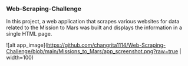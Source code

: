 ### Web-Scraping-Challenge
In this project, a web application that scrapes various websites for data related to the Mission to Mars was built and displays the information in a single HTML page.
<br>

![alt app_image](https://github.com/changrita1114/Web-Scraping-Challenge/blob/main/Missions_to_Mars/app_screenshot.png?raw=true | width=100)

